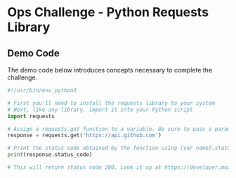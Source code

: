 # Ops Challenge - Python Requests Library

## Demo Code

The demo code below introduces concepts necessary to complete the challenge. 

```python
#!/usr/bin/env python3

# First you'll need to install the requests library to your system
# Next, like any library, import it into your Python script
import requests

# Assign a requests.get function to a variable. Be sure to pass a parameter (the URL) into the function for it to work.
response = requests.get('https://api.github.com')

# Print the status code obtained by the function using [var name].status code
print(response.status_code)

# This will return status code 200. Look it up at https://developer.mozilla.org/en-US/docs/Web/HTTP/Status
```
